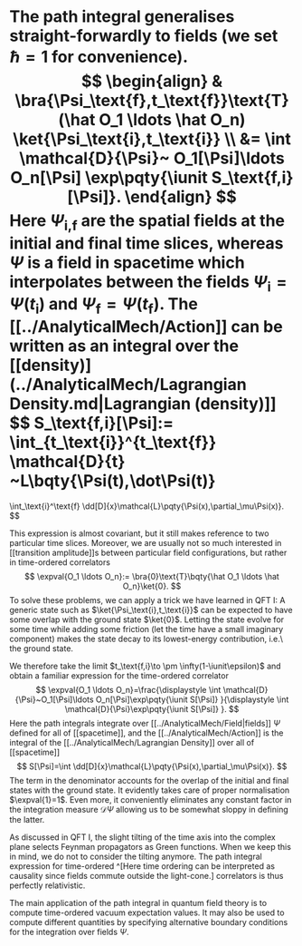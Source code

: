 The path integral  generalises straight-forwardly to fields
(we set $\hbar=1$ for convenience).
$$
\begin{align}
&
\bra{\Psi_\text{f},t_\text{f}}\text{T}(\hat O_1 \ldots \hat O_n)
\ket{\Psi_\text{i},t_\text{i}}
\\
&=
\int \mathcal{D}{\Psi}~
O_1[\Psi]\ldots O_n[\Psi]
\exp\pqty{\iunit S_\text{f,i}[\Psi]}.
\end{align}
$$
Here $\Psi_\text{i,f}$ are the spatial fields at the initial
and final time slices,
whereas $\Psi$ is a field in spacetime which
interpolates between the fields $\Psi_\text{i}=\Psi(t_\text{i})$ and $\Psi_\text{f}=\Psi(t_\text{f})$.
The [[../AnalyticalMech/Action]] can be written as an integral over the [[density)](../AnalyticalMech/Lagrangian Density.md|Lagrangian (density)]]
$$
S_\text{f,i}[\Psi]:=
\int_{t_\text{i}}^{t_\text{f}} \mathcal{D}{t} ~L\bqty{\Psi(t),\dot\Psi(t)}
=
\int_\text{i}^\text{f} \dd[D]{x}\mathcal{L}\pqty{\Psi(x),\partial_\mu\Psi(x)}.
$$

This expression is almost covariant, but it still makes reference to
two particular time slices.
Moreover, we are usually not so much interested in
[[transition amplitude]]s between particular field configurations,
but rather in time-ordered correlators
$$
\expval{O_1 \ldots O_n}:=
\bra{0}\text{T}\bqty{\hat O_1 \ldots \hat O_n}\ket{0}.
$$
To solve these problems, we can apply a trick we have
learned in QFT I: A generic state
such as $\ket{\Psi_\text{i},t_\text{i}}$ can be expected to have some overlap with
the ground state $\ket{0}$.
Letting the state evolve for some time while adding some friction
(let the time have a small imaginary component)
makes the state decay to its lowest-energy contribution,
i.e.\ the ground state.

We therefore take the limit $t_\text{f,i}\to \pm \infty(1-\iunit\epsilon)$
and obtain a familiar expression for the time-ordered correlator
$$
\expval{O_1 \ldots O_n}=\frac{\displaystyle
\int \mathcal{D}{\Psi}~O_1[\Psi]\ldots O_n[\Psi]\exp\pqty{\iunit  S[\Psi]}
}{\displaystyle
\int \mathcal{D}{\Psi}\exp\pqty{\iunit  S[\Psi]}
}.
$$
Here the path integrals integrate over [[../AnalyticalMech/Field|fields]] $\Psi$ defined for all of [[spacetime]],
and the [[../AnalyticalMech/Action]] is the integral of the [[../AnalyticalMech/Lagrangian Density]] over all
of [[spacetime]]
$$
S[\Psi]=\int \dd[D]{x}\mathcal{L}\pqty{\Psi(x),\partial_\mu\Psi(x)}.
$$
The term in the denominator accounts for the
overlap of the initial and final states with the ground state.
It evidently takes care of proper normalisation $\expval{1}=1$.
Even more, it conveniently eliminates any constant factor
in the integration measure $\mathcal{D}{\Psi}$ allowing us to
be somewhat sloppy in defining the latter.

As discussed in QFT I, the slight tilting of the time axis
into the complex plane selects Feynman propagators as Green functions.
When we keep this in mind, we do not to consider the tilting anymore.
The path integral expression for time-ordered
^[Here time ordering can be interpreted as causality
since fields commute outside the light-cone.]
correlators is thus perfectly relativistic.

The main application of the path integral
in quantum field theory is to
compute time-ordered vacuum expectation values.
It may also be used to compute different quantities
by specifying alternative boundary conditions
for the integration over fields $\Psi$.